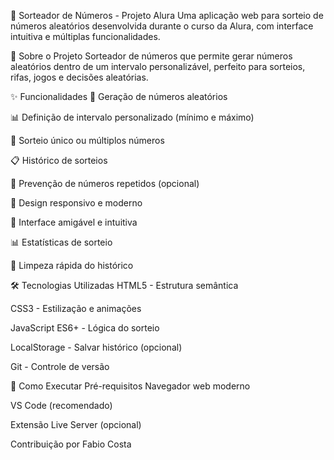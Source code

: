🎲 Sorteador de Números - Projeto Alura
Uma aplicação web para sorteio de números aleatórios desenvolvida durante o curso da Alura, com interface intuitiva e múltiplas funcionalidades.

🎯 Sobre o Projeto
Sorteador de números que permite gerar números aleatórios dentro de um intervalo personalizável, perfeito para sorteios, rifas, jogos e decisões aleatórias.

✨ Funcionalidades
🔢 Geração de números aleatórios

📊 Definição de intervalo personalizado (mínimo e máximo)

🎯 Sorteio único ou múltiplos números

📋 Histórico de sorteios

🚫 Prevenção de números repetidos (opcional)

📱 Design responsivo e moderno

🎨 Interface amigável e intuitiva

📊 Estatísticas de sorteio

🔄 Limpeza rápida do histórico

🛠️ Tecnologias Utilizadas
HTML5 - Estrutura semântica

CSS3 - Estilização e animações

JavaScript ES6+ - Lógica do sorteio

LocalStorage - Salvar histórico (opcional)

Git - Controle de versão

🚀 Como Executar
Pré-requisitos
Navegador web moderno

VS Code (recomendado)

Extensão Live Server (opcional)

Contribuição por Fabio Costa
